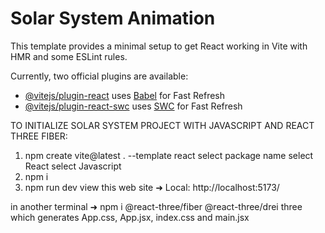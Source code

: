 # Solar System Animation

This template provides a minimal setup to get React working in Vite with HMR and some ESLint rules.

Currently, two official plugins are available:

- [@vitejs/plugin-react](https://github.com/vitejs/vite-plugin-react/blob/main/packages/plugin-react/README.md) uses [Babel](https://babeljs.io/) for Fast Refresh
- [@vitejs/plugin-react-swc](https://github.com/vitejs/vite-plugin-react-swc) uses [SWC](https://swc.rs/) for Fast Refresh


TO INITIALIZE SOLAR SYSTEM PROJECT WITH JAVASCRIPT AND REACT THREE FIBER:
1) npm create vite@latest . --template react
		select package name 
		select React
		select Javascript
2) npm i
3) npm run dev
		view this web site  ➜  Local:   http://localhost:5173/

in another terminal ➜ npm i @react-three/fiber @react-three/drei three
which generates App.css, App.jsx, index.css and main.jsx
